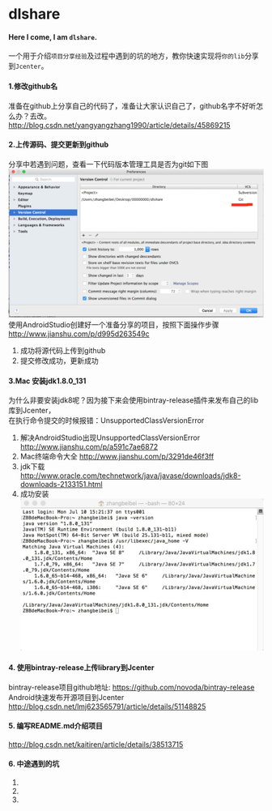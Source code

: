 # dlshare
#### Here I come, I am `dlshare`.
一个用于介绍`项目分享经验`及过程中遇到的坑的地方，教你快速实现将`你的lib`分享到`Jcenter`。
#### 1.修改github名
准备在github上分享自己的代码了，准备让大家认识自己了，github名字不好听怎么办？去改。<br>
http://blog.csdn.net/yangyangzhang1990/article/details/45869215
#### 2.上传源码、提交更新到github
分享中若遇到问题，查看一下代码版本管理工具是否为git如下图
![image](https://github.com/dlshare/dlshare/blob/master/screenshot/version_control_by_git.png)
使用AndroidStudio创建好一个准备分享的项目，按照下面操作步骤
http://www.jianshu.com/p/d995d263549c
1. 成功将源代码上传到github
2. 提交修改成功，更新成功
#### 3.Mac 安装jdk1.8.0_131
为什么非要安装jdk8呢？因为接下来会使用bintray-release插件来发布自己的lib库到Jcenter，<br>
在执行命令提交的时候报错：UnsupportedClassVersionError
1. 解决AndroidStudio出现UnsupportedClassVersionError
http://www.jianshu.com/p/a591c7ae6872
2. Mac终端命令大全
http://www.jianshu.com/p/3291de46f3ff
3. jdk下载
http://www.oracle.com/technetwork/java/javase/downloads/jdk8-downloads-2133151.html
4. 成功安装
![image](https://github.com/dlshare/dlshare/blob/master/screenshot/idk1.8.0_131_installed.png)
#### 4. 使用bintray-release上传library到Jcenter
bintray-release项目github地址:
https://github.com/novoda/bintray-release
<br>Android快速发布开源项目到Jcenter
http://blog.csdn.net/lmj623565791/article/details/51148825
#### 5. 编写README.md介绍项目
http://blog.csdn.net/kaitiren/article/details/38513715
#### 6. 中途遇到的坑
1. 
2. 
3. 

